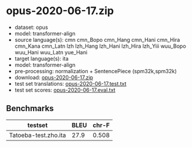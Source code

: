 # opus-2020-06-17.zip

* dataset: opus
* model: transformer-align
* source language(s): cmn cmn_Bopo cmn_Hang cmn_Hani cmn_Hira cmn_Kana cmn_Latn lzh lzh_Hang lzh_Hani lzh_Hira lzh_Yiii wuu_Bopo wuu_Hani wuu_Latn yue_Hani
* target language(s): ita
* model: transformer-align
* pre-processing: normalization + SentencePiece (spm32k,spm32k)
* download: [opus-2020-06-17.zip](https://object.pouta.csc.fi/Tatoeba-MT-models/zho-ita/opus-2020-06-17.zip)
* test set translations: [opus-2020-06-17.test.txt](https://object.pouta.csc.fi/Tatoeba-MT-models/zho-ita/opus-2020-06-17.test.txt)
* test set scores: [opus-2020-06-17.eval.txt](https://object.pouta.csc.fi/Tatoeba-MT-models/zho-ita/opus-2020-06-17.eval.txt)

## Benchmarks

| testset               | BLEU  | chr-F |
|-----------------------|-------|-------|
| Tatoeba-test.zho.ita 	| 27.9 	| 0.508 |

